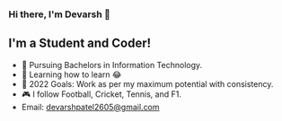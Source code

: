 ### Hi there, I'm Devarsh 👋

## I'm a Student and Coder!
- 📖 Pursuing Bachelors in Information Technology.
- 🌱 Learning how to learn 😂
- 🥅 2022 Goals: Work as per my maximum potential with consistency.
- 🎮 I follow Football, Cricket, Tennis, and F1.
- Email: devarshpatel2605@gmail.com 
